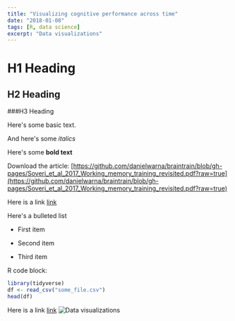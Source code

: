 ```yaml
---
title: "Visualizing cognitive performance across time"
date: "2018-01-08"
tags: [R, data science]
excerpt: "Data visualizations"
---
```


# H1 Heading

## H2 Heading

###H3 Heading

Here's some basic text.

And here's some *italics*

Here's some **bold text**

Download the article:
[https://github.com/danielwarna/braintrain/blob/gh-pages/Soveri_et_al_2017_Working_memory_training_revisited.pdf?raw=true](https://github.com/danielwarna/braintrain/blob/gh-pages/Soveri_et_al_2017_Working_memory_training_revisited.pdf?raw=true)


Here is a link [link](braintrain.fi)

Here's a bulleted list
* First item
+ Second item
- Third item

R code block:
```r
library(tidyverse)
df <- read_csv("some_file.csv")
head(df)
```
Here is a link [link](www.braintrain.fi)
<img src="{{ site.url }}{{ site.baseurl }}/images/plot.jpg" alt="Data visualizations">
